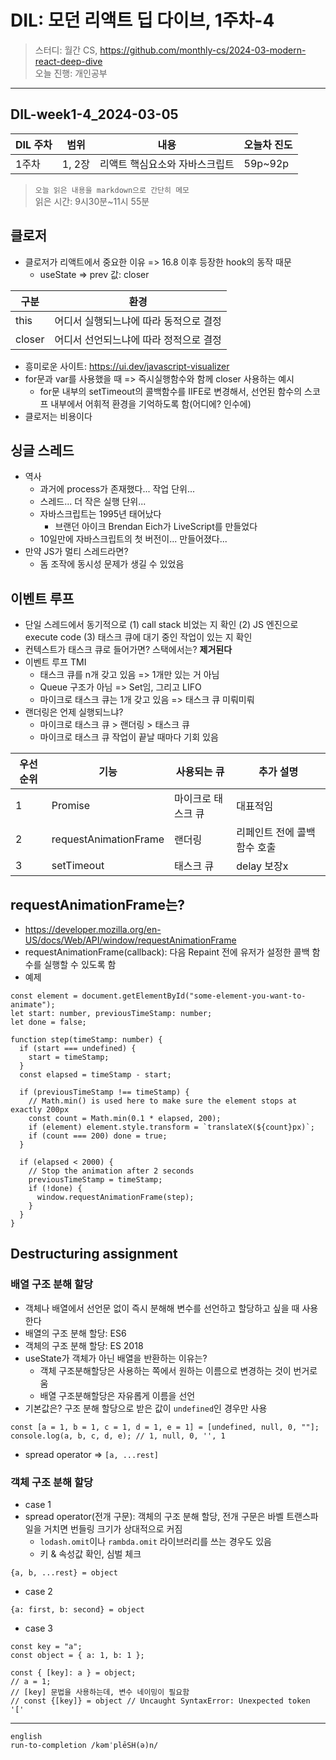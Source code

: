 # DIL: 모던 리액트 딥 다이브, 1주차-4

> 스터디: 월간 CS, https://github.com/monthly-cs/2024-03-modern-react-deep-dive  
> 오늘 진행: 개인공부

---

## DIL-week1-4_2024-03-05

| DIL 주차 | 범위   | 내용                           | 오늘차 진도 |
| -------- | ------ | ------------------------------ | ----------- |
| 1주차    | 1, 2장 | 리액트 핵심요소와 자바스크립트 | 59p~92p     |

> `오늘 읽은 내용을 markdown으로 간단히 메모`  
> 읽은 시간: 9시30분~11시 55분

## 클로저

- 클로저가 리액트에서 중요한 이유 => 16.8 이후 등장한 hook의 동작 때문
  - useState => prev 값: closer

| 구분   | 환경                                   |
| ------ | -------------------------------------- |
| this   | 어디서 실행되느냐에 따라 동적으로 결정 |
| closer | 어디서 선언되느냐에 따라 정적으로 결정 |

- 흥미로운 사이트: https://ui.dev/javascript-visualizer
- for문과 var를 사용했을 때 => 즉시실행함수와 함께 closer 사용하는 예시
  - for문 내부의 setTimeout의 콜백함수를 IIFE로 변경해서, 선언된 함수의 스코프 내부에서 어휘적 환경을 기억하도록 함(어디에? 인수에)
- 클로저는 비용이다

## 싱글 스레드

- 역사
  - 과거에 process가 존재했다... 작업 단위...
  - 스레드... 더 작은 실행 단위...
  - 자바스크립트는 1995년 태어났다
    - 브랜던 아이크 Brendan Eich가 LiveScript를 만들었다
  - 10일만에 자바스크립트의 첫 버전이... 만들어졌다...
- 만약 JS가 멀티 스레드라면?
  - 돔 조작에 동시성 문제가 생길 수 있었음

## 이벤트 루프

- 단일 스레드에서 동기적으로 (1) call stack 비었는 지 확인 (2) JS 엔진으로 execute code (3) 태스크 큐에 대기 중인 작업이 있는 지 확인
- 컨텍스트가 태스크 큐로 들어가면? 스택에서는? **제거된다**
- 이벤트 루프 TMI
  - 태스크 큐를 n개 갖고 있음 => 1개만 있는 거 아님
  - Queue 구조가 아님 => Set임, 그리고 LIFO
  - 마이크로 태스크 큐는 1개 갖고 있음 => 태스크 큐 미뤄미뤄
- 랜더링은 언제 실행되느냐?
  - 마이크로 태스크 큐 > 랜더링 > 태스크 큐
  - 마이크로 태스크 큐 작업이 끝날 때마다 기회 있음

| 우선순위 | 기능                  | 사용되는 큐        | 추가 설명                    |
| -------- | --------------------- | ------------------ | ---------------------------- |
| 1        | Promise               | 마이크로 태스크 큐 | 대표적임                     |
| 2        | requestAnimationFrame | 랜더링             | 리페인트 전에 콜백 함수 호출 |
| 3        | setTimeout            | 태스크 큐          | delay 보장x                  |

## requestAnimationFrame는?

- https://developer.mozilla.org/en-US/docs/Web/API/window/requestAnimationFrame
- requestAnimationFrame(callback): 다음 Repaint 전에 유저가 설정한 콜백 함수를 실행할 수 있도록 함
- 예제

```tsx
const element = document.getElementById("some-element-you-want-to-animate");
let start: number, previousTimeStamp: number;
let done = false;

function step(timeStamp: number) {
  if (start === undefined) {
    start = timeStamp;
  }
  const elapsed = timeStamp - start;

  if (previousTimeStamp !== timeStamp) {
    // Math.min() is used here to make sure the element stops at exactly 200px
    const count = Math.min(0.1 * elapsed, 200);
    if (element) element.style.transform = `translateX(${count}px)`;
    if (count === 200) done = true;
  }

  if (elapsed < 2000) {
    // Stop the animation after 2 seconds
    previousTimeStamp = timeStamp;
    if (!done) {
      window.requestAnimationFrame(step);
    }
  }
}
```

## Destructuring assignment

### 배열 구조 분해 할당

- 객체나 배열에서 선언문 없이 즉시 분해해 변수를 선언하고 할당하고 싶을 때 사용한다
- 배열의 구조 분해 할당: ES6
- 객체의 구조 분해 할당: ES 2018
- useState가 객체가 아닌 배열을 반환하는 이유는?
  - 객체 구조분해할당은 사용하는 쪽에서 원하는 이름으로 변경하는 것이 번거로움
  - 배열 구조분해할당은 자유롭게 이름을 선언
- 기본값은? 구조 분해 할당으로 받은 값이 `undefined`인 경우만 사용

```tsx
const [a = 1, b = 1, c = 1, d = 1, e = 1] = [undefined, null, 0, ""];
console.log(a, b, c, d, e); // 1, null, 0, '', 1
```

- spread operator => `[a, ...rest]`

### 객체 구조 분해 할당

- case 1
- spread operator(전개 구문): 객체의 구조 분해 할당, 전개 구문은 바벨 트랜스파일을 거치면 번들링 크기가 상대적으로 커짐
  - `lodash.omit`이나 `rambda.omit` 라이브러리를 쓰는 경우도 있음
  - 키 & 속성값 확인, 심벌 체크

```tsx
{a, b, ...rest} = object
```

- case 2

```tsx
{a: first, b: second} = object
```

- case 3

```tsx
const key = "a";
const object = { a: 1, b: 1 };

const { [key]: a } = object;
// a = 1;
// [key] 문법을 사용하는데, 변수 네이밍이 필요함
// const {[key]} = object // Uncaught SyntaxError: Unexpected token '['
```

---

```
english
run-to-completion /kəmˈplēSH(ə)n/
```
